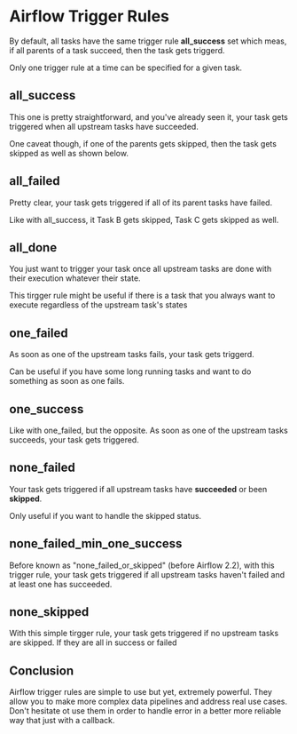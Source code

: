 # Airflow Trigger Rules

By default, all tasks have the same trigger rule **all_success** set which meas, if all parents of a task succeed, then the task gets triggerd.

Only one trigger rule at a time can be specified for a given task.



## all_success

This one is pretty straightforward, and you've already seen it, your task gets triggered when all upstream tasks have succeeded.

One caveat though, if one of the parents gets skipped, then the task gets skipped as well as shown below.



## all_failed

Pretty clear, your task gets triggered if all of its parent tasks have failed.

Like with all_success, it Task B gets skipped, Task C gets skipped as well.



## all_done

You just want to trigger your task once all upstream tasks are done with their execution whatever their state.

This tirgger rule might be useful if there is a task that you always want to execute regardless of the upstream task's states



## one_failed

As soon as one of the upstream tasks fails, your task gets triggerd.

Can be useful if you have some long running tasks and want to do something as soon as one fails.



## one_success

Like with one_failed, but the opposite. As soon as one of the upstream tasks succeeds, your task gets triggered.



## none_failed

Your task gets triggered if all upstream tasks have **succeeded** or been **skipped**.

Only useful if you want to handle the skipped status.



## none_failed_min_one_success

Before known as "none_failed_or_skipped" (before Airflow 2.2), with this trigger rule, your task gets triggered if all upstream tasks haven't failed and at least one has succeeded.



## none_skipped

With this simple tirgger rule, your task gets triggered if no upstream tasks are skipped. If they are all in success or failed



## Conclusion

Airflow trigger rules are simple to use but yet, extremely powerful. They allow you to make more complex data pipelines and address real use cases. Don't hesitate ot use them in order to handle error in a better more reliable way that just with a callback.